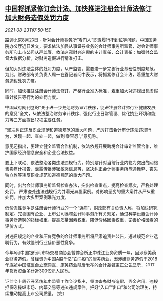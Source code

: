 <!--1629705663000-->
[中国将抓紧修订会计法、加快推进注册会计师法修订 加大财务造假处罚力度](https://cn.reuters.com/article/china-accounting-legislation-0823-mon-idCNKBS2FO0KU)
------

<div><i>2021-08-23T07:50:15Z</i></div><p>路透北京8月23日 - 针对会计师事务所“看门人”职责履行不到位等问题，中国国务院办公厅近日发文，要求依法加强从事证券业务的会计师事务所监管，对会计师事务所和上市公司从严监管，依法追究财务造假的审计责任、会计责任；加强财会监督大数据分析，对财务造假进行精准打击。</p><p>但加大对违法主体的处罚力度，从严监管，需要进一步完善行业基础性制度规范。为此，财政部有关负责人周一在答记者问中表示，将抓紧修订会计法，着重加大财务造假处罚力度。</p><p>同时，加快推进注册会计师法修订，严格行业准入标准，着重加大对违规出具虚假审计报告等行为的处罚力度。</p><p>中国政府网刊登的“关于进一步规范财务审计秩序，促进注册会计师行业健康发展的意见”全文，从依法整治财务审计秩序、强化行业日常管理、优化执业环境和能力等三方面提出12项主要任务。</p><p>“坚决纠正违反职业规范和道德规范的重大问题，严厉打击会计审计违法违规行为，发现一起、查处一起，做到‘零容忍’，”意见称。</p><p>意见还指出，要建立健全监管合作机制，依法依规开展跨境会计审计监管合作，维护国家经济信息安全和企业合法权益。</p><p>要上下联动、依法整治各类违法违规行为，特别是针对当前行业内较为突出的网络售卖审计报告、泄露传播涉密敏感信息等，坚决纠正会计师事务所串通舞弊、丧失独立性等违反职业规范和道德规范的重大问题。</p><p>同时，出台会计师事务所监督检查办法，突出检查重点，提高检查频次，严格处理处罚。 严肃查处违法违规行为并曝光典型案例。对影响恶劣的重大案件从严从重处罚，并加大典型案例曝光力度。</p><p>低价恶性竞争是注册会计师行业的一个“通病”，财政部有关负责人称，将加快研究制定、完善国有企业、上市公司选聘会计师事务所有关规定，通过科学设置会计师事务所选聘的指标权重，提高质量因素权重，降低价格因素权重，完善价格因素的评价方式。</p><p>对违反规定的企业和压价竞争的会计师事务所将严肃追责并公告，通过规范企业选聘行为，有效遏制行业低价恶性竞争。</p><p>今年5月中国银行间市场交易商协会暂停会所正中珠江业务资质一年，因涉康美药业财务造假。曾经贵为中国A股千亿“白马股”的康美药业，因涉嫌财务造假于2018年底被中国证监会立案调查，康美药业随后发布的会计差错更正公告显示，2017年货币资金多计近300亿元人民币。</p><p>证监会上周召开系统年中监管工作会议指出，坚决查办财务造假、资金占用、违规担保及操纵市场、内幕交易等违法违规案件。把好“入口”“出口”和公司治理关，持续推动提高上市公司质量。（完）</p>
